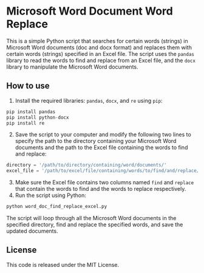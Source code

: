 # Microsoft Word Document Word Replace

This is a simple Python script that searches for certain words (strings) in Microsoft Word documents (doc and docx format) and replaces them with certain words (strings) specified in an Excel file. The script uses the `pandas` library to read the words to find and replace from an Excel file, and the `docx` library to manipulate the Microsoft Word documents.

## How to use

1.  Install the required libraries: `pandas`, `docx`, and `re` using `pip`:

```python
pip install pandas
pip install python-docx
pip install re
```

2.  Save the script to your computer and modify the following two lines to specify the path to the directory containing your Microsoft Word documents and the path to the Excel file containing the words to find and replace:

```python
directory = '/path/to/directory/containing/word/documents/'
excel_file = '/path/to/excel/file/containing/words/to/find/and/replace/'
```

3.  Make sure the Excel file contains two columns named `find` and `replace` that contain the words to find and the words to replace respectively.
4.  Run the script using Python:

```python
python word_doc_find_replace_excel.py
```

The script will loop through all the Microsoft Word documents in the specified directory, find and replace the specified words, and save the updated documents.

## License

This code is released under the MIT License.
